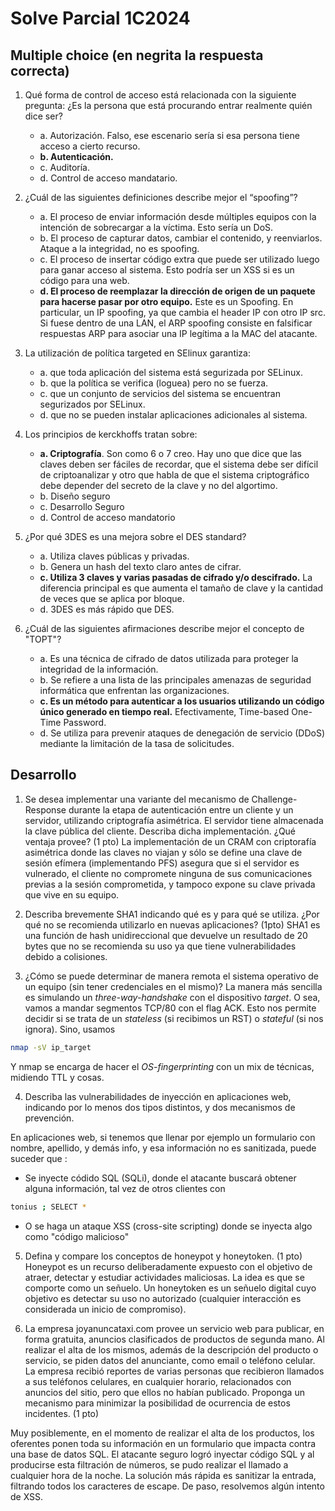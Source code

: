 # Solve Parcial 1C2024

## Multiple choice (en negrita la respuesta correcta)
1. Qué forma de control de acceso está relacionada con la siguiente pregunta: ¿Es la persona que está procurando entrar realmente quién dice ser?
    - a. Autorización. Falso, ese escenario sería si esa persona tiene acceso a cierto recurso.
    - **b. Autenticación.** 
    - c. Auditoría. 
    - d. Control de acceso mandatario.

2. ¿Cuál de las siguientes definiciones describe mejor el “spoofing”?
    - a. El proceso de enviar información desde múltiples equipos con la intención de sobrecargar a la víctima. Esto sería un DoS.
    - b. El proceso de capturar datos, cambiar el contenido, y reenviarlos. Ataque a la integridad, no es spoofing.
    - c. El proceso de insertar código extra que puede ser utilizado luego para ganar acceso al sistema. Esto podría ser un XSS si es un código para una web.
    - **d. El proceso de reemplazar la dirección de origen de un paquete para hacerse pasar por otro equipo.** Este es un Spoofing. En particular, un IP spoofing, ya que cambia el header IP con otro IP src. Si fuese dentro de una LAN, el ARP spoofing consiste en falsificar respuestas ARP para asociar una IP legítima a la MAC del atacante.

3. La utilización de política targeted en SElinux garantiza:
    - a. que toda aplicación del sistema está segurizada por SELinux.
    - b. que la política se verifica (loguea) pero no se fuerza.
    - c. que un conjunto de servicios del sistema se encuentran segurizados por SELinux.
    - d. que no se pueden instalar aplicaciones adicionales al sistema.

4. Los principios de kerckhoffs tratan sobre:
    - **a. Criptografía**. Son como 6 o 7 creo. Hay uno que dice que las claves deben ser fáciles de recordar, que el sistema debe ser difícil de criptoanalizar y otro que habla de que el sistema criptográfico debe depender del secreto de la clave y no del algortimo.
    - b. Diseño seguro
    - c. Desarrollo Seguro
    - d. Control de acceso mandatorio

5. ¿Por qué 3DES es una mejora sobre el DES standard?
    - a. Utiliza claves públicas y privadas.
    - b. Genera un hash del texto claro antes de cifrar.
    - **c. Utiliza 3 claves y varias pasadas de cifrado y/o descifrado.** La diferencia principal es que aumenta el tamaño de clave y la cantidad de veces que se aplica por bloque.
    - d. 3DES es más rápido que DES.

6. ¿Cuál de las siguientes afirmaciones describe mejor el concepto de "TOPT"?
    - a. Es una técnica de cifrado de datos utilizada para proteger la integridad de la información. 
    - b. Se refiere a una lista de las principales amenazas de seguridad informática que enfrentan las organizaciones.
    - **c. Es un método para autenticar a los usuarios utilizando un código único generado en tiempo real.** Efectivamente, Time-based One-Time Password.
    - d. Se utiliza para prevenir ataques de denegación de servicio (DDoS) mediante la limitación de la tasa de solicitudes.

## Desarrollo
1. Se desea implementar una variante del mecanismo de Challenge-Response durante la etapa de autenticación entre un cliente y un servidor, utilizando criptografía asimétrica. El servidor tiene almacenada la clave pública del cliente. Describa dicha implementación. ¿Qué ventaja provee? (1 pto)
La implementación de un CRAM con criptorafía asimétrica donde las claves no viajan y sólo se define una clave de sesión efímera (implementando PFS) asegura que si el servidor es vulnerado, el cliente no compromete ninguna de sus comunicaciones previas a la sesión comprometida, y tampoco expone su clave privada que vive en su equipo. 

2. Describa brevemente SHA1 indicando qué es y para qué se utiliza. ¿Por qué no se recomienda utilizarlo en nuevas aplicaciones? (1pto)
SHA1 es una función de hash unidireccional que devuelve un resultado de 20 bytes que no se recomienda su uso ya que tiene vulnerabilidades debido a colisiones.

3. ¿Cómo se puede determinar de manera remota el sistema operativo de un equipo (sin tener credenciales en el mismo)?
La manera más sencilla es simulando un *three-way-handshake* con el dispositivo *target*. O sea, vamos a mandar segmentos TCP/80 con el flag ACK. Esto nos permite decidir si se trata de un *stateless* (si recibimos un RST) o *stateful* (si nos ignora). Sino, usamos 
```bash
nmap -sV ip_target
```
Y nmap se encarga de hacer el *OS-fingerprinting* con un mix de técnicas, midiendo TTL y cosas.

4. Describa las vulnerabilidades de inyección en aplicaciones web, indicando por lo menos dos tipos distintos, y dos mecanismos de prevención.

En aplicaciones web, si tenemos que llenar por ejemplo un formulario con nombre, apellido, y demás info, y esa información no es sanitizada, puede suceder que :

- Se inyecte códido SQL (SQLi), donde el atacante buscará obtener alguna información, tal vez de otros clientes con
```bash
tonius ; SELECT * 
```

- O se haga un ataque XSS (cross-site scripting) donde se inyecta algo como <scrypt>"código malicioso"</scrypt>

5. Defina y compare los conceptos de honeypot y honeytoken. (1 pto)
Honeypot es un recurso deliberadamente expuesto con el objetivo de atraer, detectar y estudiar actividades maliciosas. La idea es que se comporte como un señuelo. Un honeytoken es un señuelo digital cuyo objetivo es detectar su uso no autorizado (cualquier interacción es considerada un inicio de compromiso).

6. La empresa joyanuncataxi.com provee un servicio web para publicar, en forma gratuita, anuncios clasificados de productos de segunda mano. Al realizar el alta de los mismos, además de la descripción del producto o servicio, se piden datos del anunciante, como email o teléfono celular. La empresa recibió reportes de varias personas que recibieron llamados a sus teléfonos celulares, en cualquier horario, relacionados con anuncios del sitio, pero que ellos no habían publicado. Proponga un mecanismo para minimizar la posibilidad de ocurrencia de estos incidentes. (1 pto)

Muy posiblemente, en el momento de realizar el alta de los productos, los oferentes ponen toda su información en un formulario que impacta contra una base de datos SQL. El atacante seguro logró inyectar código SQL y al producirse esta filtración de números, se pudo realizar el llamado a cualquier hora de la noche. La solución más rápida es sanitizar la entrada, filtrando todos los caracteres de escape. De paso, resolvemos algún intento de XSS.
